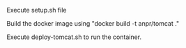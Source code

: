 Execute setup.sh file

Build the docker image using "docker build -t anpr/tomcat ."

Execute deploy-tomcat.sh to run the container.
